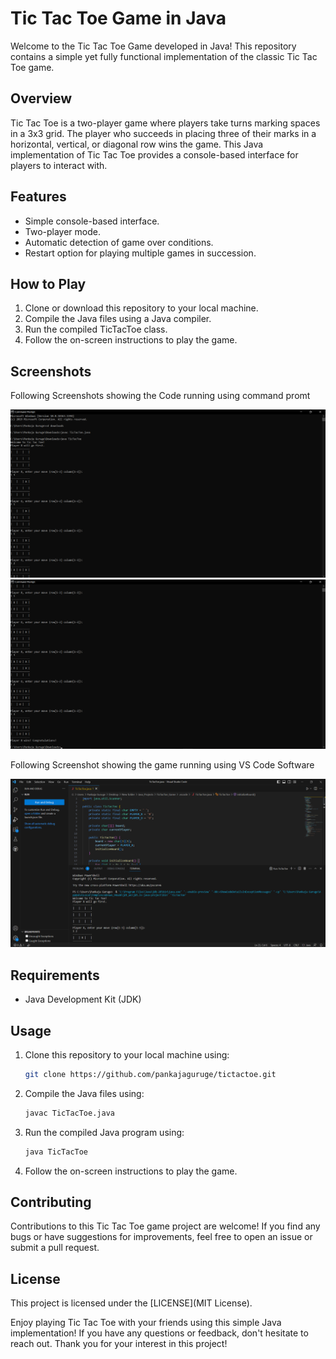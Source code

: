 # Tic Tac Toe Game in Java

Welcome to the Tic Tac Toe Game developed in Java! This repository contains a simple yet fully functional implementation of the classic Tic Tac Toe game.

## Overview

Tic Tac Toe is a two-player game where players take turns marking spaces in a 3x3 grid. The player who succeeds in placing three of their marks in a horizontal, vertical, or diagonal row wins the game. This Java implementation of Tic Tac Toe provides a console-based interface for players to interact with.

## Features

- Simple console-based interface.
- Two-player mode.
- Automatic detection of game over conditions.
- Restart option for playing multiple games in succession.

## How to Play

1. Clone or download this repository to your local machine.
2. Compile the Java files using a Java compiler.
3. Run the compiled TicTacToe class.
4. Follow the on-screen instructions to play the game.

## Screenshots
Following Screenshots showing the Code running using command promt

![Game Screenshot_1](https://github.com/pankajaguruge/tictactoe-game/blob/main/ScreenShots/Game_SS_1.png)
![Game Screenshot_1](https://github.com/pankajaguruge/tictactoe-game/blob/main/ScreenShots/Game_SS_2.png)

Following Screenshot showing the game running using VS Code Software

![Game Screenshot_1](https://github.com/pankajaguruge/tictactoe-game/blob/main/ScreenShots/VSCode_SS.png)

## Requirements

- Java Development Kit (JDK)

## Usage

1. Clone this repository to your local machine using:
   ```bash
   git clone https://github.com/pankajaguruge/tictactoe.git
2. Compile the Java files using:
   ```bash
   javac TicTacToe.java
3. Run the compiled Java program using:
   ```bash
   java TicTacToe   
4. Follow the on-screen instructions to play the game.

## Contributing

Contributions to this Tic Tac Toe game project are welcome! If you find any bugs or have suggestions for improvements, feel free to open an issue or submit a pull request.

## License

This project is licensed under the [LICENSE](MIT License).

Enjoy playing Tic Tac Toe with your friends using this simple Java implementation! If you have any questions or feedback, don't hesitate to reach out. Thank you for your interest in this project!

